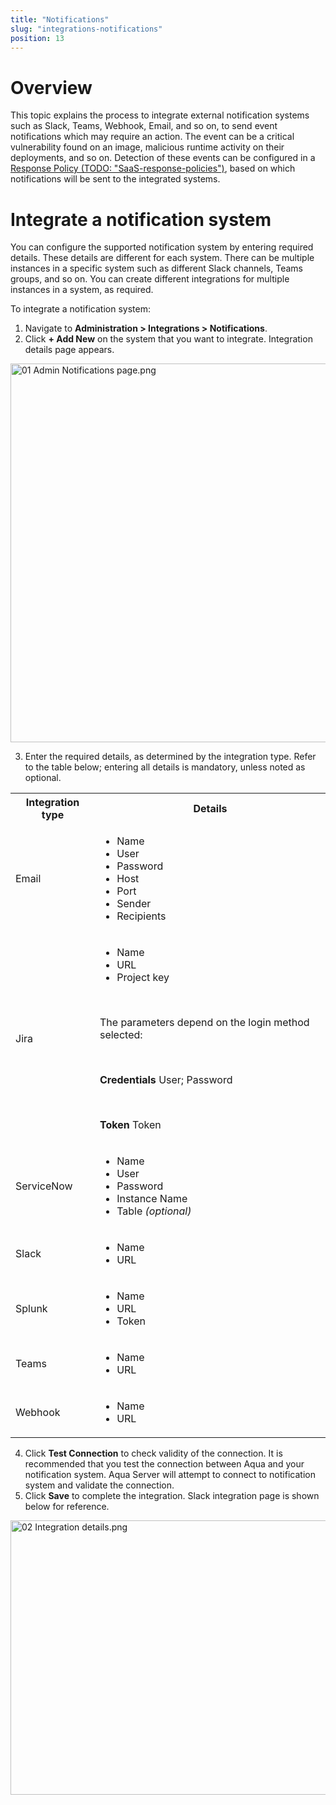 ```yaml
---
title: "Notifications"
slug: "integrations-notifications"
position: 13
---
```


# Overview

This topic explains the process to integrate external notification systems such as Slack, Teams, Webhook, Email, and so on, to send event notifications which may require an action. The event can be a critical vulnerability found on an image, malicious runtime activity on their deployments, and so on. Detection of these events can be configured in a <a href="/">Response Policy (TODO: "SaaS-response-policies")</a>, based on which notifications will be sent to the integrated systems.

# Integrate a notification system

You can configure the supported notification system by entering required details. These details are different for each system. There can be multiple instances in a specific system such as different Slack channels, Teams groups, and so on. You can create different integrations for multiple instances in a system, as required.

To integrate a notification system:

1. Navigate to **Administration > Integrations > Notifications**.
2. Click **+ Add New** on the system that you want to integrate. Integration details page appears.

<img src="/img/bfc532c-01_Admin_Notifications_page.png" alt="01 Admin Notifications page.png" width="1497px" height="606px" />

3. Enter the required details, as determined by the integration type. Refer to the table below; entering all details is mandatory, unless noted as optional.

<table><tr><th>Integration type</th><th>Details</th></tr><tr>
<td><p>Email</p></td>

<td><ul>
<li>Name</li>
<li>User</li>
<li>Password</li>
<li>Host</li>
<li>Port</li>
<li>Sender</li>
<li>Recipients</li>
</ul></td>
</tr><tr>
<td><p>Jira</p></td>

<td><ul>
<li>Name</li>
<li>URL</li>
<li>Project key</li>
</ul>
<p><br/></p>
<p>The parameters depend on the login method selected:</p>
<p><br/></p>
<p><strong>Credentials</strong>
User; Password</p>
<p><br/></p>
<p><strong>Token</strong>
Token</p></td>
</tr><tr>
<td><p>ServiceNow</p></td>

<td><ul>
<li>Name</li>
<li>User</li>
<li>Password</li>
<li>Instance Name</li>
<li>Table <em>(optional)</em> </li>
</ul></td>
</tr><tr>
<td><p>Slack</p></td>

<td><ul>
<li>Name</li>
<li>URL</li>
</ul></td>
</tr><tr>
<td><p>Splunk</p></td>

<td><ul>
<li>Name</li>
<li>URL</li>
<li>Token</li>
</ul></td>
</tr><tr>
<td><p>Teams</p></td>

<td><ul>
<li>Name</li>
<li>URL</li>
</ul></td>
</tr><tr>
<td><p>Webhook</p></td>

<td><ul>
<li>Name</li>
<li>URL</li>
</ul></td>
</tr></table>

4. Click **Test Connection** to check validity of the connection. It is recommended that you test the connection between Aqua and your notification system. Aqua Server will attempt to connect to notification system and validate the connection.
5. Click **Save** to complete the integration. Slack integration page is shown below for reference.

<img src="/img/671f0d5-02_Integration_details.png" alt="02 Integration details.png" width="1490px" height="439px" />
